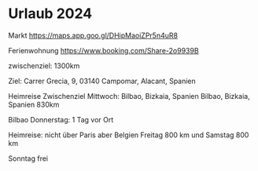 # Urlaub 2024

Markt <https://maps.app.goo.gl/DHipMaoiZPr5n4uR8>


Ferienwohnung <https://www.booking.com/Share-2o9939B>

zwischenziel: 1300km

Ziel: Carrer Grecia, 9, 03140 Campomar, Alacant, Spanien

Heimreise Zwischenziel Mittwoch: Bilbao, Bizkaia, Spanien Bilbao, Bizkaia, Spanien  830km

Bilbao Donnerstag: 1 Tag vor Ort

Heimreise: nicht über Paris aber Belgien Freitag 800 km und Samstag 800 km

Sonntag frei

